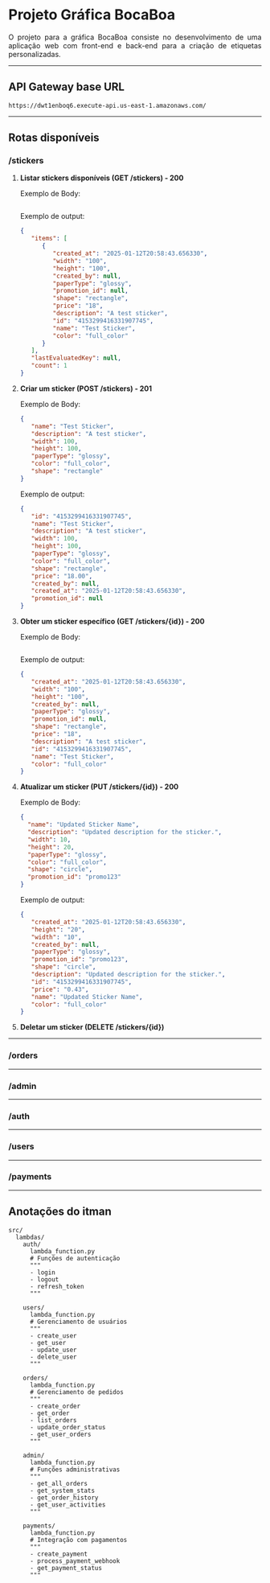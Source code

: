 <div align="justify">

# Projeto Gráfica BocaBoa

O projeto para a gráfica BocaBoa consiste no desenvolvimento de uma aplicação web com front-end e back-end para a
criação de etiquetas personalizadas.

---

## API Gateway base URL

```
https://dwt1enboq6.execute-api.us-east-1.amazonaws.com/
```

---

## Rotas disponíveis

### /stickers

1. **Listar stickers disponíveis (GET /stickers) - 200**

   Exemplo de Body:
   ```json
   ```  

   Exemplo de output:
   ```json
   {
      "items": [
         {
            "created_at": "2025-01-12T20:58:43.656330",
            "width": "100",
            "height": "100",
            "created_by": null,
            "paperType": "glossy",
            "promotion_id": null,
            "shape": "rectangle",
            "price": "18",
            "description": "A test sticker",
            "id": "4153299416331907745",
            "name": "Test Sticker",
            "color": "full_color"
         }
      ],
      "lastEvaluatedKey": null,
      "count": 1
   }
   ```
2. **Criar um sticker (POST /stickers) - 201**

   Exemplo de Body:
   ```json
   {
      "name": "Test Sticker",
      "description": "A test sticker",
      "width": 100,
      "height": 100,
      "paperType": "glossy",
      "color": "full_color",
      "shape": "rectangle"
   }
   ```  

   Exemplo de output:
   ```json
   {
      "id": "4153299416331907745",
      "name": "Test Sticker",
      "description": "A test sticker",
      "width": 100,
      "height": 100,
      "paperType": "glossy",
      "color": "full_color",
      "shape": "rectangle",
      "price": "18.00",
      "created_by": null,
      "created_at": "2025-01-12T20:58:43.656330",
      "promotion_id": null
   }
   ```
3. **Obter um sticker específico (GET /stickers/{id}) - 200**

   Exemplo de Body:
   ```json
   ```  
   
   Exemplo de output:
   ```json
   {
      "created_at": "2025-01-12T20:58:43.656330",
      "width": "100",
      "height": "100",
      "created_by": null,
      "paperType": "glossy",
      "promotion_id": null,
      "shape": "rectangle",
      "price": "18",
      "description": "A test sticker",
      "id": "4153299416331907745",
      "name": "Test Sticker",
      "color": "full_color"
   }
   ```
4. **Atualizar um sticker (PUT /stickers/{id}) - 200**

   Exemplo de Body:
   ```json
   {
     "name": "Updated Sticker Name",
     "description": "Updated description for the sticker.",
     "width": 10,
     "height": 20,
     "paperType": "glossy",
     "color": "full_color",
     "shape": "circle",
     "promotion_id": "promo123"
   }
   ```  
   
   Exemplo de output:
   ```json
   {
      "created_at": "2025-01-12T20:58:43.656330",
      "height": "20",
      "width": "10",
      "created_by": null,
      "paperType": "glossy",
      "promotion_id": "promo123",
      "shape": "circle",
      "description": "Updated description for the sticker.",
      "id": "4153299416331907745",
      "price": "0.43",
      "name": "Updated Sticker Name",
      "color": "full_color"
   }
   ```
5. **Deletar um sticker (DELETE /stickers/{id})**

---

### /orders

---

### /admin

---

### /auth

---

### /users

---

### /payments

---

## Anotações do itman

```
src/
  lambdas/
    auth/
      lambda_function.py
      # Funções de autenticação
      """
      - login
      - logout
      - refresh_token
      """

    users/
      lambda_function.py
      # Gerenciamento de usuários
      """
      - create_user
      - get_user
      - update_user
      - delete_user
      """

    orders/
      lambda_function.py
      # Gerenciamento de pedidos
      """
      - create_order
      - get_order
      - list_orders
      - update_order_status
      - get_user_orders
      """

    admin/
      lambda_function.py
      # Funções administrativas
      """
      - get_all_orders
      - get_system_stats
      - get_order_history
      - get_user_activities
      """

    payments/
      lambda_function.py
      # Integração com pagamentos
      """
      - create_payment
      - process_payment_webhook
      - get_payment_status
      """
```

</div>